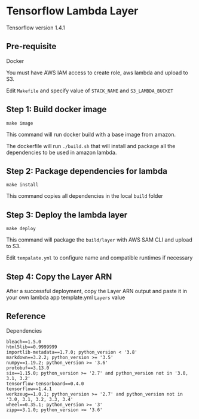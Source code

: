# Tensorflow Lambda Layer

Tensorflow version 1.4.1

## Pre-requisite

Docker

You must have AWS IAM access to create role, aws lambda and upload to S3.

Edit `Makefile` and specify value of  `STACK_NAME` and `S3_LAMBDA_BUCKET`


## Step 1: Build docker image

```
make image
```

This command will run docker build with a base image from amazon.

The dockerfile will run `./build.sh` that will install and package all the dependencies to be used in amazon lambda.


## Step 2: Package dependencies for lambda

```
make install
```

This command copies all dependencies in the local `build` folder


## Step 3: Deploy the lambda layer

```
make deploy
```

This command will package the `build/layer` with AWS SAM CLI and upload to S3.

Edit `tempalate.yml` to configure name and compatible runtimes if necessary


## Step 4: Copy the Layer ARN

After a successful deployment, copy the Layer ARN output and paste it in your own lambda app template.yml `Layers` value



## Reference

Dependencies

```
bleach==1.5.0
html5lib==0.9999999
importlib-metadata==1.7.0; python_version < '3.8'
markdown==3.2.2; python_version >= '3.5'
numpy==1.19.2; python_version >= '3.6'
protobuf==3.13.0
six==1.15.0; python_version >= '2.7' and python_version not in '3.0, 3.1, 3.2'
tensorflow-tensorboard==0.4.0
tensorflow==1.4.1
werkzeug==1.0.1; python_version >= '2.7' and python_version not in '3.0, 3.1, 3.2, 3.3, 3.4'
wheel==0.35.1; python_version >= '3'
zipp==3.1.0; python_version >= '3.6'
```

